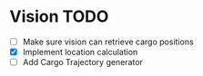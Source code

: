 # Vision TODO

- [ ] Make sure vision can retrieve cargo positions
- [x] Implement location calculation
- [ ] Add Cargo Trajectory generator